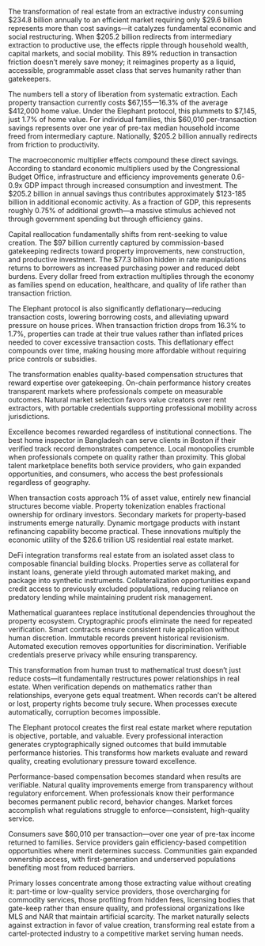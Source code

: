 
The transformation of real estate from an extractive industry consuming $234.8 billion annually to an efficient market
requiring only $29.6 billion represents more than cost savings—it catalyzes fundamental economic and social
restructuring. When $205.2 billion redirects from intermediary extraction to productive use, the effects ripple through
household wealth, capital markets, and social mobility. This 89% reduction in transaction friction doesn’t merely save
money; it reimagines property as a liquid, accessible, programmable asset class that serves humanity rather than
gatekeepers.


The numbers tell a story of liberation from systematic extraction. Each property transaction currently costs
$67,155—16.3% of the average $412,000 home value. Under the Elephant protocol, this plummets to $7,145, just 1.7% of
home value. For individual families, this $60,010 per-transaction savings represents over one year of pre-tax median
household income freed from intermediary capture. Nationally, $205.2 billion annually redirects from friction to
productivity.

The macroeconomic multiplier effects compound these direct savings. According to standard economic multipliers used by
the Congressional Budget Office, infrastructure and efficiency improvements generate 0.6-0.9x GDP impact through
increased consumption and investment. The $205.2 billion in annual savings thus contributes approximately $123-185
billion in additional economic activity. As a fraction of GDP, this represents roughly 0.75% of additional growth—a
massive stimulus achieved not through government spending but through efficiency gains.

Capital reallocation fundamentally shifts from rent-seeking to value creation. The $97 billion currently captured by
commission-based gatekeeping redirects toward property improvements, new construction, and productive investment. The
$77.3 billion hidden in rate manipulations returns to borrowers as increased purchasing power and reduced debt burdens.
Every dollar freed from extraction multiplies through the economy as families spend on education, healthcare, and
quality of life rather than transaction friction.

The Elephant protocol is also significantly deflationary—reducing transaction costs, lowering borrowing costs, and
alleviating upward pressure on house prices. When transaction friction drops from 16.3% to 1.7%, properties can trade at
their true values rather than inflated prices needed to cover excessive transaction costs. This deflationary effect
compounds over time, making housing more affordable without requiring price controls or subsidies.


The transformation enables quality-based compensation structures that reward expertise over gatekeeping. On-chain
performance history creates transparent markets where professionals compete on measurable outcomes. Natural market
selection favors value creators over rent extractors, with portable credentials supporting professional mobility across
jurisdictions.

Excellence becomes rewarded regardless of institutional connections. The best home inspector in Bangladesh can serve
clients in Boston if their verified track record demonstrates competence. Local monopolies crumble when professionals
compete on quality rather than proximity. This global talent marketplace benefits both service providers, who gain
expanded opportunities, and consumers, who access the best professionals regardless of geography.


When transaction costs approach 1% of asset value, entirely new financial structures become viable. Property
tokenization enables fractional ownership for ordinary investors. Secondary markets for property-based instruments
emerge naturally. Dynamic mortgage products with instant refinancing capability become practical. These innovations
multiply the economic utility of the $26.6 trillion US residential real estate market.

DeFi integration transforms real estate from an isolated asset class to composable financial building blocks. Properties
serve as collateral for instant loans, generate yield through automated market making, and package into synthetic
instruments. Collateralization opportunities expand credit access to previously excluded populations, reducing reliance
on predatory lending while maintaining prudent risk management.


Mathematical guarantees replace institutional dependencies throughout the property ecosystem. Cryptographic proofs
eliminate the need for repeated verification. Smart contracts ensure consistent rule application without human
discretion. Immutable records prevent historical revisionism. Automated execution removes opportunities for
discrimination. Verifiable credentials preserve privacy while ensuring transparency.

This transformation from human trust to mathematical trust doesn’t just reduce costs—it fundamentally restructures power
relationships in real estate. When verification depends on mathematics rather than relationships, everyone gets equal
treatment. When records can’t be altered or lost, property rights become truly secure. When processes execute
automatically, corruption becomes impossible.


The Elephant protocol creates the first real estate market where reputation is objective, portable, and valuable. Every
professional interaction generates cryptographically signed outcomes that build immutable performance histories. This
transforms how markets evaluate and reward quality, creating evolutionary pressure toward excellence.

Performance-based compensation becomes standard when results are verifiable. Natural quality improvements emerge from
transparency without regulatory enforcement. When professionals know their performance becomes permanent public record,
behavior changes. Market forces accomplish what regulations struggle to enforce—consistent, high-quality service.


Consumers save $60,010 per transaction—over one year of pre-tax income returned to families. Service providers gain
efficiency-based competition opportunities where merit determines success. Communities gain expanded ownership access,
with first-generation and underserved populations benefiting most from reduced barriers.

Primary losses concentrate among those extracting value without creating it: part-time or low-quality service providers,
those overcharging for commodity services, those profiting from hidden fees, licensing bodies that gate-keep rather than
ensure quality, and professional organizations like MLS and NAR that maintain artificial scarcity. The market naturally
selects against extraction in favor of value creation, transforming real estate from a cartel-protected industry to a
competitive market serving human needs.
